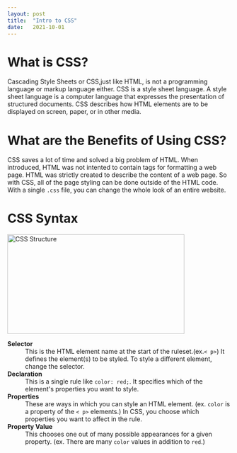 ```yaml
---
layout: post
title:  "Intro to CSS"
date:   2021-10-01 
---
```

<html>
<head>
<meta charset="utf-8">
<title>Intro to CSS</title>
<style></style>
</head>
<body>
<h1><b>What is CSS?</b></h1>
<p>Cascading Style Sheets or CSS,just like HTML, is not a programming language or markup language either. CSS is a style sheet language. A style sheet language is a computer language that expresses the presentation of structured documents. CSS describes how HTML elements are to be displayed on screen, paper, or in other media.</p>
<h1><b>What are the Benefits of Using CSS?</b></h1>
<p>CSS saves a lot of time and solved a big problem of HTML. When introduced, HTML was not intented to contain tags for formatting a web page. HTML was strictly created to describe the content of a web page. So with CSS, all of the page styling can be done outside of the HTML code. With a single <code>.css</code> file, you can change the whole look of an entire website. </p>
<h1><b>CSS Syntax</b></h1>
<img src="https://developer.mozilla.org/en-US/docs/Learn/Getting_started_with_the_web/CSS_basics/css-declaration-small.png" alt="CSS Structure" width="400" height="225">
<br>
<dl>
    <dt><b>Selector</b></dt>
        <dd>This is the HTML element name at the start of the ruleset.(ex.<code>< p></code>) It defines the element(s) to be styled. To style a different element, change the selector.</dd>
    <dt><b>Declaration</b></dt>
        <dd>This is a single rule like <code>color: red;</code>. It specifies which of the element's properties you want to style.</dd>
    <dt><b>Properties</b></dt>
        <dd>These are ways in which you can style an HTML element. (ex. <code>color</code> is a property of the <code>< p></code> elements.) In CSS, you choose which properties you want to affect in the rule.</dd>
    <dt><b>Property Value</b></dt>
        <dd>This chooses one out of many possible appearances for a given property. (ex. There are many <code>color</code> values in addition to <code>red</code>.)</dd>
</dl>
</body>
</html>